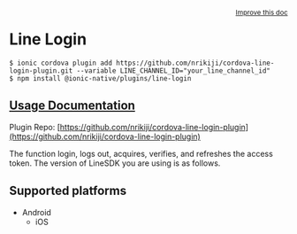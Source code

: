 <a style="float:right;font-size:12px;" href="http://github.com/danielsogl/awesome-cordova-plugins/edit/master/src/@awesome-cordova-plugins/plugins/line-login/index.ts#L42">
  Improve this doc
</a>

# Line Login

```
$ ionic cordova plugin add https://github.com/nrikiji/cordova-line-login-plugin.git --variable LINE_CHANNEL_ID="your_line_channel_id"
$ npm install @ionic-native/plugins/line-login
```

## [Usage Documentation](https://ionicframework.com/docs/native/line-login/)

Plugin Repo: [https://github.com/nrikiji/cordova-line-login-plugin](https://github.com/nrikiji/cordova-line-login-plugin)

The function login, logs out, acquires, verifies, and refreshes the access token. The version of LineSDK you are using is as follows.

## Supported platforms

- Android
  - iOS
